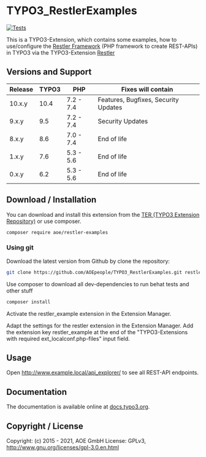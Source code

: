 # TYPO3_RestlerExamples

[![Tests](https://github.com/AOEpeople/TYPO3_RestlerExamples/actions/workflows/tests.yml/badge.svg?branch=TYPO3V9)](https://github.com/AOEpeople/TYPO3_RestlerExamples/actions/workflows/tests.yml)

This is a TYPO3-Extension, which contains some examples, how to use/configure the [Restler Framework][LuracastRestler] (PHP framework to create REST-APIs)
in TYPO3 via the TYPO3-Extension [Restler][TYPO3_Restler]

## Versions and Support

| Release  | TYPO3 | PHP   | Fixes will contain
|---|---|---|---|
| 10.x.y | 10.4 | 7.2 - 7.4 | Features, Bugfixes, Security Updates
| 9.x.y  | 9.5  | 7.2 - 7.4 | Security Updates
| 8.x.y  | 8.6  | 7.0 - 7.4 | End of life
| 1.x.y  | 7.6  | 5.3 - 5.6 | End of life
| 0.x.y  | 6.2  | 5.3 - 5.6 | End of life

## Download / Installation

You can download and install this extension from the [TER (TYPO3 Extension Repository)][RestlerExamples_TER] or use composer.

```shell script
composer require aoe/restler-examples
```

### Using git

Download the latest version from Github by clone the repository:

```bash
git clone https://github.com/AOEpeople/TYPO3_RestlerExamples.git restler_examples
```

Use composer to download all dev-dependencies to run behat tests and other stuff
```bash
composer install
```

Activate the restler_example extension in the Extension Manager.

Adapt the settings for the restler extension in the Extension Manager.
Add the extension key restler_example at the end of the "TYPO3-Extensions with required ext_localconf.php-files" input field.

## Usage
Open http://www.example.local/api_explorer/ to see all REST-API endpoints.

## Documentation

The documentation is available online at [docs.typo3.org][RestlerExamples_Documentation].

## Copyright / License

Copyright: (c) 2015 - 2021, AOE GmbH
License: GPLv3, <http://www.gnu.org/licenses/gpl-3.0.en.html>

[LuracastRestler]: https://github.com/Luracast/Restler
[TYPO3_Restler]: https://github.com/AOEpeople/TYPO3_Restler
[RestlerExamples_TER]: https://extensions.typo3.org/extension/restler_examples
[RestlerExamples_Documentation]: https://docs.typo3.org/typo3cms/extensions/restler_examples/stable/
